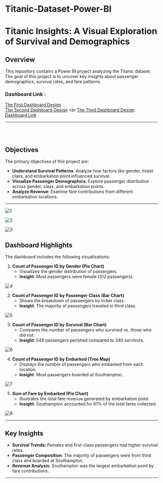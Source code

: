 # Titanic-Dataset-Power-BI

# Titanic Insights: A Visual Exploration of Survival and Demographics

## Overview

This repository contains a Power BI project analyzing the Titanic dataset. The goal of this project is to uncover key insights about passenger demographics, survival rates, and fare patterns.

### Dashboard Link :

[The First Dashboard Design](https://app.powerbi.com/links/4wuCkF00IO?ctid=6efd0f20-57c8-4447-b53f-00d4992ca50b&pbi_source=linkShare)
<br>
[The Second Dashboard Design](https://app.powerbi.com/links/kp_9nuB3gM?ctid=6efd0f20-57c8-4447-b53f-00d4992ca50b&pbi_source=linkShare&bookmarkGuid=ad75682c-827f-41ec-942b-8083abf5bf5f)
<br
[The Third Dashboard Design](https://app.powerbi.com/links/7oFw02DWSk?ctid=6efd0f20-57c8-4447-b53f-00d4992ca50b&pbi_source=linkShare)
<br>
[Dashboard Link](https://public.tableau.com/app/profile/alexandra.raducanu/viz/shared/P6FDD95F4)

---
<br>
<br>


## Objectives
The primary objectives of this project are:
- **Understand Survival Patterns**: Analyze how factors like gender, ticket class, and embarkation point influenced survival.
- **Visualize Passenger Demographics**: Explore passenger distribution across gender, class, and embarkation points.
- **Analyze Revenue**: Examine fare contributions from different embarkation locations.

---

![1](https://github.com/user-attachments/assets/9bb7c802-876a-4e43-886b-31a3c92cab84)


![2](https://github.com/user-attachments/assets/a956277c-ebdc-495f-b496-a67b12129e10)


![3](https://github.com/user-attachments/assets/ff238aa9-8c55-4e82-99df-29908b485099)



## Dashboard Highlights
The dashboard includes the following visualizations:


1. **Count of Passenger ID by Gender (Pie Chart)**  
   - Visualizes the gender distribution of passengers.
   - **Insight**: Most passengers were female (312 passengers).




![4](https://github.com/user-attachments/assets/87123dea-ece1-4cb8-a4a0-7285d11b6bad)


2. **Count of Passenger ID by Passenger Class (Bar Chart)**  
   - Shows the breakdown of passengers by ticket class.
   - **Insight**: The majority of passengers traveled in third class.


![5](https://github.com/user-attachments/assets/c78bc546-03cb-4b5e-ad71-317f087b9152)



3. **Count of Passenger ID by Survival (Bar Chart)**  
   - Compares the number of passengers who survived vs. those who did not.
   - **Insight**: 549 passengers perished compared to 340 survivors.

![6](https://github.com/user-attachments/assets/840f3093-2c3b-450e-bd63-1c333bdc3ca4)


4. **Count of Passenger ID by Embarked (Tree Map)**  
   - Displays the number of passengers who embarked from each location.
   - **Insight**: Most passengers boarded at Southampton.

![7](https://github.com/user-attachments/assets/f298ae65-30bb-4bc8-b372-2d14081a3077)


5. **Sum of Fare by Embarked (Pie Chart)**  
   - Illustrates the total fare revenue generated by embarkation point.
   - **Insight**: Southampton accounted for 61% of the total fares collected.


![8](https://github.com/user-attachments/assets/2af25627-07bd-4d16-96da-33e9b3348a09)


---

## Key Insights
- **Survival Trends**: Females and first-class passengers had higher survival rates.
- **Passenger Composition**: The majority of passengers were from third class and boarded at Southampton.
- **Revenue Analysis**: Southampton was the largest embarkation point by fare contributions.

---


